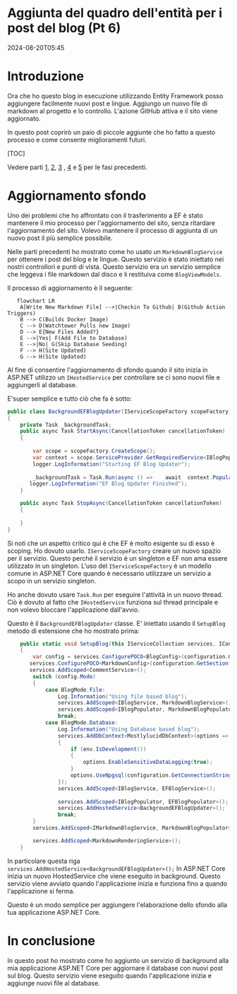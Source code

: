 # Aggiunta del quadro dell'entità per i post del blog (Pt 6)

<!--category-- ASP.NET, Entity Framework -->
<datetime class="hidden">2024-08-20T05:45</datetime>

# Introduzione

Ora che ho questo blog in esecuzione utilizzando Entity Framework posso aggiungere facilmente nuovi post e lingue. Aggiungo un nuovo file di markdown al progetto e lo controllo. L'azione GitHub attiva e il sito viene aggiornato.

In questo post coprirò un paio di piccole aggiunte che ho fatto a questo processo e come consente miglioramenti futuri.

[TOC]

Vedere parti [1](/blog/addingentityframeworkforblogpostspt1), [2](/blog/addingentityframeworkforblogpostspt2), [3](/blog/addingentityframeworkforblogpostspt3) , [4](/blog/addingentityframeworkforblogpostspt4) e [5](/blog/addingentityframeworkforblogpostspt5) per le fasi precedenti.

# Aggiornamento sfondo

Uno dei problemi che ho affrontato con il trasferimento a EF è stato mantenere il mio processo per l'aggiornamento del sito, senza ritardare l'aggiornamento del sito. Volevo mantenere il processo di aggiunta di un nuovo post il più semplice possibile.

Nelle parti precedenti ho mostrato come ho usato un `MarkdownBlogService` per ottenere i post del blog e le lingue. Questo servizio è stato iniettato nei nostri controllori e punti di vista. Questo servizio era un servizio semplice che leggeva i file markdown dal disco e li restituiva come `BlogViewModels`.

Il processo di aggiornamento è il seguente:

```mermaid
   flowchart LR
    A[Write New Markdown File] -->|Checkin To Github| B(Github Action Triggers)
    B --> C(Builds Docker Image)
    C --> D(Watchtower Pulls new Image)
    D --> E{New Files Added?}
    E -->|Yes| F(Add File to Database)
    E -->|No| G(Skip Database Seeding)
    F --> H(Site Updated)
    G --> H(Site Updated)

```

Al fine di consentire l'aggiornamento di sfondo quando il sito inizia in ASP.NET utilizzo un  `IHostedService` per controllare se ci sono nuovi file e aggiungerli al database.

E'super semplice e tutto ciò che fa è sotto:

```csharp
public class BackgroundEFBlogUpdater(IServiceScopeFactory scopeFactory, ILogger<BackgroundEFBlogUpdater> logger) : IHostedService
{
    private Task _backgroundTask;
    public async Task StartAsync(CancellationToken cancellationToken)
    {
       
        var scope = scopeFactory.CreateScope();
        var context = scope.ServiceProvider.GetRequiredService<IBlogPopulator>();
        logger.LogInformation("Starting EF Blog Updater");
      
        _backgroundTask = Task.Run(async () =>    await  context.Populate(), cancellationToken);
       logger.LogInformation("EF Blog Updater Finished");
    }

    public async Task StopAsync(CancellationToken cancellationToken)
    {
        
    }
}
```

Si noti che un aspetto critico qui è che EF è molto esigente su di esso è scoping. Ho dovuto usarlo. `IServiceScopeFactory` creare un nuovo spazio per il servizio. Questo perché il servizio è un singleton e EF non ama essere utilizzato in un singleton.
L'uso del `IServiceScopeFactory` è un modello comune in ASP.NET Core quando è necessario utilizzare un servizio a scopo in un servizio singleton.

Ho anche dovuto usare `Task.Run` per eseguire l'attività in un nuovo thread. Ciò è dovuto al fatto che `IHostedService` funziona sul thread principale e non volevo bloccare l'applicazione dall'avvio.

Questo è il `BackgroundEFBlogUpdater` classe. E' iniettato usando il `SetupBlog` metodo di estensione che ho mostrato prima:

```csharp
    public static void SetupBlog(this IServiceCollection services, IConfiguration configuration, IWebHostEnvironment env)
    {
        var config = services.ConfigurePOCO<BlogConfig>(configuration.GetSection(BlogConfig.Section));
       services.ConfigurePOCO<MarkdownConfig>(configuration.GetSection(MarkdownConfig.Section));
       services.AddScoped<CommentService>();
        switch (config.Mode)
        {
            case BlogMode.File:
                Log.Information("Using file based blog");
                services.AddScoped<IBlogService, MarkdownBlogService>();
                services.AddScoped<IBlogPopulator, MarkdownBlogPopulator>();
                break;
            case BlogMode.Database:
                Log.Information("Using Database based blog");
                services.AddDbContext<MostlylucidDbContext>(options =>
                {
                    if (env.IsDevelopment())
                    {
                        options.EnableSensitiveDataLogging(true);
                    }
                    options.UseNpgsql(configuration.GetConnectionString("DefaultConnection"));
                });
                services.AddScoped<IBlogService, EFBlogService>();
            
                services.AddScoped<IBlogPopulator, EFBlogPopulator>();
                services.AddHostedService<BackgroundEFBlogUpdater>();
                break;
        }
        services.AddScoped<IMarkdownBlogService, MarkdownBlogPopulator>();

        services.AddScoped<MarkdownRenderingService>();
    }
```

In particolare questa riga `services.AddHostedService<BackgroundEFBlogUpdater>();`
In ASP.NET Core inizia un nuovo HostedService che viene eseguito in background. Questo servizio viene avviato quando l'applicazione inizia e funziona fino a quando l'applicazione si ferma.

Questo è un modo semplice per aggiungere l'elaborazione dello sfondo alla tua applicazione ASP.NET Core.

# In conclusione

In questo post ho mostrato come ho aggiunto un servizio di background alla mia applicazione ASP.NET Core per aggiornare il database con nuovi post sul blog. Questo servizio viene eseguito quando l'applicazione inizia e aggiunge nuovi file al database.